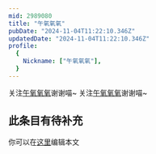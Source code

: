 ```yaml
---
mid: 2989080
title: "午氧氧氧"
pubDate: "2024-11-04T11:22:10.346Z"
updatedDate: "2024-11-04T11:22:10.346Z"
profile:
  {
    Nickname: ["午氧氧氧"],
  }
---
```


关注[午氧氧氧](https://space.bilibili.com/2989080)谢谢喵~ 关注[午氧氧氧](https://space.bilibili.com/2989080)谢谢喵~

## 此条目有待补充
你可以在[这里](https://github.com/Yuhanawa/VTuber.ICU-Content/edit/master/v/午氧氧氧/index.md)编辑本文
